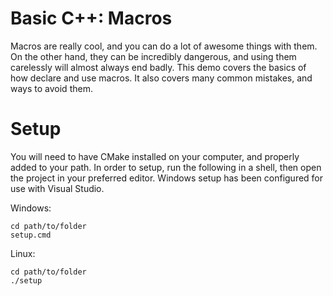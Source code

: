 # Basic C++: Macros

Macros are really cool, and you can do a lot of awesome things with them.
On the other hand, they can be incredibly dangerous, and using them carelessly will almost always end badly.
This demo covers the basics of how declare and use macros.
It also covers many common mistakes, and ways to avoid them.

# Setup

You will need to have CMake installed on your computer, and properly added to your path.
In order to setup, run the following in a shell, then open the project in your preferred editor.
Windows setup has been configured for use with Visual Studio.

Windows:
```
cd path/to/folder
setup.cmd
```
Linux:
```
cd path/to/folder
./setup
```